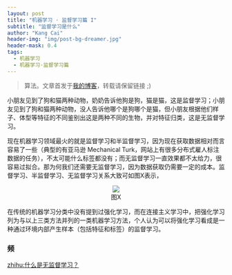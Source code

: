 ```yaml
---
layout: post
title: "机器学习 · 监督学习篇 I"
subtitle: "监督学习是什么"
author: "Kang Cai"
header-img: "img/post-bg-dreamer.jpg"
header-mask: 0.4
tags:
  - 机器学习
  - 机器学习·监督学习篇
---
```


> 算法。文章首发于[我的博客](https://kangcai.github.io/)，转载请保留链接 ;)

小朋友见到了狗和猫两种动物，奶奶告诉他狗是狗，猫是猫，这是监督学习；小朋友见到了狗和猫两种动物，没人告诉他哪个是狗哪个是猫，但小朋友根据他们样子、体型等特征的不同鉴别出这是两种不同的生物，并对特征归类，这是无监督学习。

现在机器学习领域最火的就是监督学习和半监督学习，因为现在获取数据相对而言容易了一些（典型的有亚马逊 Mechanical Turk，网站上有很多分布式雇人标注数据的任务），不太可能什么标签都没有；而无监督学习一直效果都不太给力，很容易过拟合。那为何我们还需要无监督学习，因为数据获取仍需要一定的成本。监督学习、半监督学习、无监督学习关系大致可如图X表示，

<center>
<img src="https://kangcai.github.io/img/in-post/post-ml/learning classification.png"/>
</center>
<center>图X </center>

在传统的机器学习分类中没有提到过强化学习，而在连接主义学习中，把强化学习列为与以上三类方法并列的一类机器学习方法，个人认为可以将强化学习看成是一种通过环境内部产生样本（包括特征和标签）的监督学习。

### 频

[zhihu:什么是无监督学习？](https://www.zhihu.com/question/23194489)
